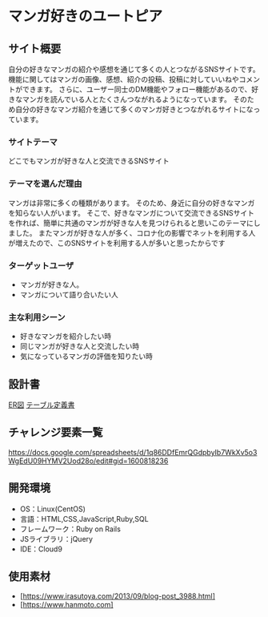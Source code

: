 # マンガ好きのユートピア

## サイト概要
自分の好きなマンガの紹介や感想を通じて多くの人とつながるSNSサイトです。
機能に関してはマンガの画像、感想、紹介の投稿、投稿に対していいねやコメントができます。
さらに、ユーザー同士のDM機能やフォロー機能があるので、好きなマンガを読んでいる人とたくさんつながれるようになっています。
そのため自分の好きなマンガ紹介を通じて多くのマンガ好きとつながれるサイトになっています。

### サイトテーマ
どこでもマンガが好きな人と交流できるSNSサイト

### テーマを選んだ理由
マンガは非常に多くの種類があります。
そのため、身近に自分の好きなマンガを知らない人がいます。
そこで、好きなマンガについて交流できるSNSサイトを作れば、簡単に共通のマンガが好きな人を見つけられると思いこのテーマにしました。
またマンガが好きな人が多く、コロナ化の影響でネットを利用する人が増えたので、このSNSサイトを利用する人が多いと思ったからです

### ターゲットユーザ
- マンガが好きな人。
- マンガについて語り合いたい人

### 主な利用シーン
- 好きなマンガを紹介したい時
- 同じマンガが好きな人と交流したい時
- 気になっているマンガの評価を知りたい時

## 設計書
[ER図](https://app.diagrams.net/#G1PswDBcaVQjz6xcZE34g9kZxqNn7mwiFZ)
[テーブル定義書](https://docs.google.com/spreadsheets/d/1mu9NyCsyGwWwRW3ysTCVIBC4sSefT9FCRCtoUwVSMSA/edit?usp=sharing)

## チャレンジ要素一覧
<https://docs.google.com/spreadsheets/d/1q86DDfEmrQGdpbyIb7WkXv5o3WgEdU09HYMV2Uod28o/edit#gid=1600818236>

## 開発環境
- OS：Linux(CentOS)
- 言語：HTML,CSS,JavaScript,Ruby,SQL
- フレームワーク：Ruby on Rails
- JSライブラリ：jQuery
- IDE：Cloud9

## 使用素材
- [https://www.irasutoya.com/2013/09/blog-post_3988.html]
- [https://www.hanmoto.com]